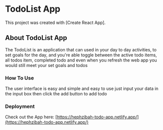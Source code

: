 # TodoList App

This project was created with [Create React App].

## About TodoList App

The TodoList is an application that can used in your day to day activities, to set goals for the day, and you're able toggle between the active todo items, all todos item, completed todo and even when you refresh the web app you would still meet your set goals and todos

### How To Use

The user interface is easy and simple and easy to use
just input your data in the input box then click the add button to add todo

### Deployment

Check out the App here: [https://hephzibah-todo-app.netlify.app/](https://hephzibah-todo-app.netlify.app/)
